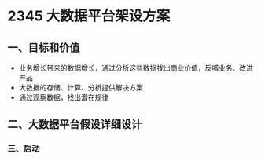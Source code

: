 # 2345 大数据平台架设方案

## 一、目标和价值

- 业务增长带来的数据增长，通过分析这些数据找出商业价值，反哺业务、改进产品
- 大数据的存储、计算、分析提供解决方案
- 通过观察数据，找出潜在规律

## 二、大数据平台假设详细设计


### 三、启动
